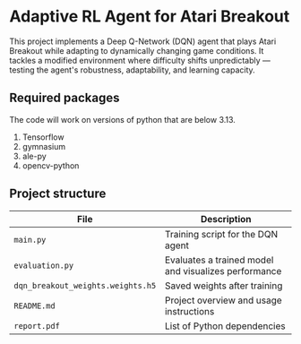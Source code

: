 # Adaptive RL Agent for Atari Breakout 
This project implements a Deep Q-Network (DQN) agent that plays Atari Breakout while adapting to dynamically changing game conditions. It tackles a modified environment where difficulty shifts unpredictably — testing the agent's robustness, adaptability, and learning capacity.

## Required packages
The code will work on versions of python that are below 3.13.

1. Tensorflow
2. gymnasium
3. ale-py
4. opencv-python

## Project structure

| File                              | Description                                          |
| --------------------------------- | ---------------------------------------------------- |
| `main.py`                         | Training script for the DQN agent                    |
| `evaluation.py`                   | Evaluates a trained model and visualizes performance |
| `dqn_breakout_weights.weights.h5` | Saved weights after training                         |
| `README.md`                       | Project overview and usage instructions              |
| `report.pdf`                      | List of Python dependencies                          |

